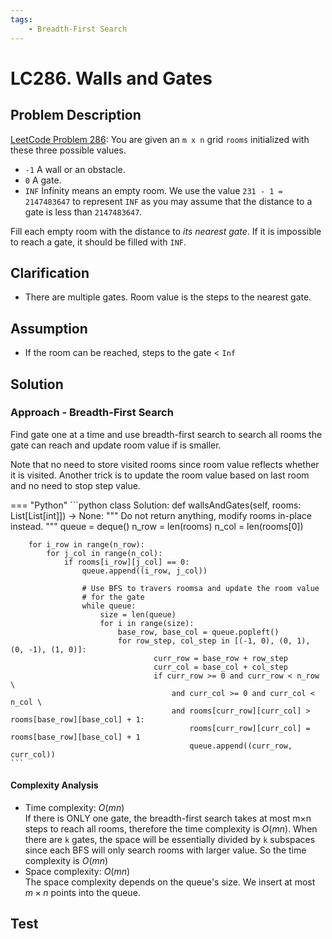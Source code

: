 ```yaml
---
tags:
    - Breadth-First Search
---
```


# LC286. Walls and Gates
## Problem Description
[LeetCode Problem 286](https://leetcode.com/problems/walls-and-gates/): You are given an `m x n` grid `rooms` initialized with these three possible values.

- `-1` A wall or an obstacle.
- `0` A gate.
- `INF` Infinity means an empty room. We use the value `231 - 1 = 2147483647` to represent `INF` as you may assume that the distance to a gate is less than `2147483647`.

Fill each empty room with the distance to _its nearest gate_. If it is impossible to reach a gate, it should be filled with `INF`.

## Clarification
- There are multiple gates. Room value is the steps to the nearest gate.

## Assumption
- If the room can be reached, steps to the gate < `Inf`

## Solution
### Approach - Breadth-First Search
Find gate one at a time and use breadth-first search to search all rooms the gate can reach and update room value if is smaller.

Note that no need to store visited rooms since room value reflects whether it is visited. Another trick is to update the room value based on last room and no need to stop step value.

=== "Python"
    ```python
    class Solution:
    def wallsAndGates(self, rooms: List[List[int]]) -> None:
        """
        Do not return anything, modify rooms in-place instead.
        """
        queue = deque()
        n_row = len(rooms)
        n_col = len(rooms[0])
        
        for i_row in range(n_row):
            for j_col in range(n_col):
                if rooms[i_row][j_col] == 0:                
                    queue.append((i_row, j_col))
                    
                    # Use BFS to travers roomsa and update the room value
                    # for the gate
                    while queue:
                        size = len(queue)
                        for i in range(size):
                            base_row, base_col = queue.popleft()
                            for row_step, col_step in [(-1, 0), (0, 1), (0, -1), (1, 0)]:
                                    curr_row = base_row + row_step
                                    curr_col = base_col + col_step
                                    if curr_row >= 0 and curr_row < n_row \
                                        and curr_col >= 0 and curr_col < n_col \
                                        and rooms[curr_row][curr_col] > rooms[base_row][base_col] + 1:
                                            rooms[curr_row][curr_col] = rooms[base_row][base_col] + 1
                                            queue.append((curr_row, curr_col))
    ```

#### Complexity Analysis
* Time complexity: $O(mn)$  
	If there is ONLY one gate, the breadth-first search takes at most m×n steps to reach all rooms, therefore the time complexity is $O(mn)$. When there are `k` gates, the space will be essentially divided by `k` subspaces since each BFS will only search rooms with larger value. So the time complexity is $O(mn)$
* Space complexity: $O(mn)$  
	The space complexity depends on the queue's size. We insert at most $m \times n$ points into the queue.

## Test